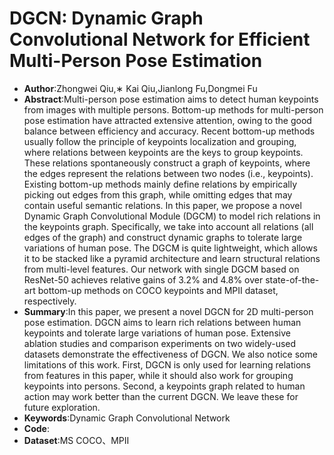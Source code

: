 # DGCN: Dynamic Graph Convolutional Network for Efficient Multi-Person Pose Estimation
* **Author**:Zhongwei Qiu,∗ Kai Qiu,Jianlong Fu,Dongmei Fu
* **Abstract**:Multi-person pose estimation aims to detect human keypoints from images with multiple persons. Bottom-up methods for multi-person pose estimation have attracted extensive attention, owing to the good balance between efficiency and accuracy. Recent bottom-up methods usually follow the principle of keypoints localization and grouping, where relations between keypoints are the keys to group keypoints. These relations spontaneously construct a graph of keypoints, where the edges represent the relations between two nodes (i.e., keypoints). Existing bottom-up methods mainly define relations by empirically picking out edges from this graph, while omitting edges that may contain useful semantic relations. In this paper, we propose a novel Dynamic Graph Convolutional Module (DGCM) to model rich relations in the keypoints graph. Specifically, we take into account all relations (all edges of the graph) and construct dynamic graphs to tolerate large variations of human pose. The DGCM is quite lightweight, which allows it to be stacked like a pyramid architecture and learn structural relations from multi-level features. Our network with single DGCM based on ResNet-50 achieves relative gains of 3.2% and 4.8% over state-of-the-art bottom-up methods on COCO keypoints and MPII dataset, respectively.
* **Summary**:In this paper, we present a novel DGCN for 2D multi-person pose estimation. DGCN aims to learn rich relations between human keypoints and tolerate large variations of human pose. Extensive ablation studies and comparison experiments on two widely-used datasets demonstrate the effectiveness of DGCN. We also notice some limitations of this work. First, DGCN is only used for learning relations from features in this paper, while it should also work for grouping keypoints into persons. Second, a keypoints graph related to human action may work better than the current DGCN. We leave these for future exploration.
* **Keywords**:Dynamic Graph Convolutional Network
* **Code**:
* **Dataset**:MS COCO、MPII